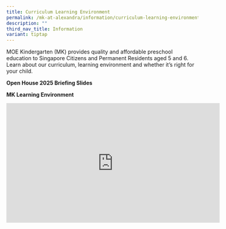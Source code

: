 ```yaml
---
title: Curriculum Learning Environment
permalink: /mk-at-alexandra/information/curriculum-learning-environment/
description: ""
third_nav_title: Information
variant: tiptap
---
```

<p></p>
<p>MOE Kindergarten (MK) provides quality and affordable preschool education
to Singapore Citizens and Permanent Residents aged 5 and 6. Learn about
our curriculum, learning environment and whether it’s right for your child.</p>
<p><strong>Open House 2025 Briefing Slides</strong>
</p>
<p></p>
<p><strong>MK Learning Environment</strong>
</p>
<div class="iframe-wrapper">
<iframe height="315" width="560" allowfullscreen="true" frameborder="0" src="https://www.youtube.com/embed/1HMvezhdGvA?si=J5CpHPLIgDNAQBlK"></iframe>
</div>
<p></p>